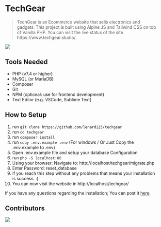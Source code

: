 # TechGear

<blockquote>
  TechGear is an Ecommerce website that sells electronics and gadgets. This project is built using Alpine JS and Tailwind CSS on top of Vanilla PHP. You can visit the live status of the site https://www.techgear.studio/.
</blockquote>
  
<p>
  <img src="https://github.com/lenard123/techgear/workflows/Deploy/badge.svg" />
</p>

## Tools Needed
- PHP (v7.4 or higher)
- MySQL (or MariaDB)
- Composer
- Git
- NPM (optional: use for frontend development)
- Text Editor (e.g. VSCode, Sublime Text)

## How to Setup
1. run `git clone https://github.com/lenard123/techgear`
2. run `cd techgear`
3. run `composer install`
4. run `copy .env.example .env` (For windows / Or Just Copy the .env.example to .env)
5. Open .env.example file and setup your database Configuration
6. run `php -S localhost:80`
7. Using your browser; Navigate to: http://localhost/techgear/migrate.php
8. Enter Password: reset_database
9. If you reach this step without any problems that means your installation is success. :)
10. You can now visit the website in http://localhost/techgear/

<p>If you have any questions regarding the installation; You can post it <a href='https://github.com/lenard123/techgear/discussions/categories/q-a'>here</a>.</p>

## Contributors

<a href="https://github.com/lenard123/techgear/graphs/contributors">
  <img src="https://contrib.rocks/image?repo=lenard123/techgear" />
</a>
